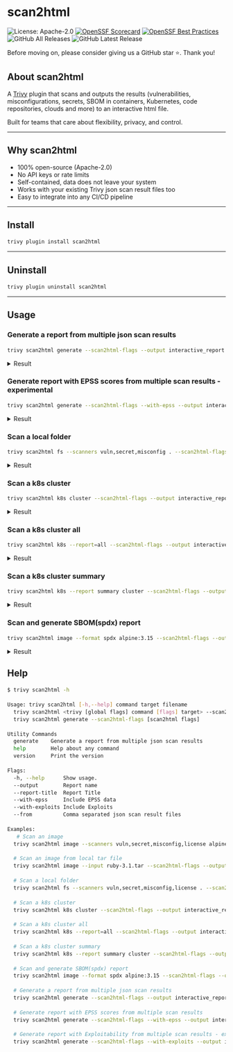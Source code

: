 
# scan2html 
![License: Apache-2.0](https://img.shields.io/badge/License-Apache%202.0-blue.svg)
[![OpenSSF Scorecard](https://api.scorecard.dev/projects/github.com/fatihtokus/scan2html/badge)](https://scorecard.dev/viewer/?uri=github.com/fatihtokus/scan2html)
[![OpenSSF Best Practices](https://www.bestpractices.dev/projects/9231/badge)](https://www.bestpractices.dev/projects/9231)
![GitHub All Releases](https://img.shields.io/github/downloads/fatihtokus/scan2html/total?logo=github)
![GitHub Latest Release](https://img.shields.io/github/v/release/fatihtokus/scan2html.svg?logo=github) 



Before moving on, please consider giving us a GitHub star ⭐️. Thank you!

## About scan2html
A [Trivy](https://github.com/aquasecurity/trivy) plugin that scans and outputs the results (vulnerabilities, misconfigurations, secrets, SBOM in containers, Kubernetes, code repositories, clouds and more) to an interactive html file.

Built for teams that care about flexibility, privacy, and control.

---

## Why scan2html
- 100% open-source (Apache-2.0)
- No API keys or rate limits
- Self-contained, data does not leave your system
- Works with your existing Trivy json scan result files too
- Easy to integrate into any CI/CD pipeline

---

## Install
```sh
trivy plugin install scan2html
```

---

## Uninstall
```sh
trivy plugin uninstall scan2html
```

---

## Usage
### Generate a report from multiple json scan results
```sh
trivy scan2html generate --scan2html-flags --output interactive_report.html --from vulnerabilities.json,misconfigs.json,secrets.json
```
<details>
<summary>Result</summary>

![result](docs/vulnerabilities.png)
</details>

### Generate report with EPSS scores from multiple scan results - experimental
```sh
trivy scan2html generate --scan2html-flags --with-epss --output interactive_report.html --from vulnerabilities.json,misconfigs.json,secrets.json
```
<details>
<summary>Result</summary>

![result](docs/vulnerabilities.png)
</details>

### Scan a local folder
```sh
trivy scan2html fs --scanners vuln,secret,misconfig . --scan2html-flags --output interactive_report.html
```
<details>
<summary>Result</summary>

![result](docs/vulnerabilities.png)
</details>

### Scan a k8s cluster
```sh
trivy scan2html k8s cluster --scan2html-flags --output interactive_report.html
```
<details>
<summary>Result</summary>

![result](docs/vulnerabilities.png)
</details>

### Scan a k8s cluster all
```sh
trivy scan2html k8s --report=all --scan2html-flags --output interactive_report.html
```
<details>
<summary>Result</summary>

![result](docs/misconfigurations.png)
</details>

### Scan a k8s cluster summary
```sh
trivy scan2html k8s --report summary cluster --scan2html-flags --output interactive_report.html
```
<details>
<summary>Result</summary>

![result](docs/k8s-cluster-summary.png)
</details>

### Scan and generate SBOM(spdx) report
```sh
trivy scan2html image --format spdx alpine:3.15 --scan2html-flags --output interactive_report.html
```
<details>
<summary>Result</summary>

![result](docs/sbom-alpin.png)
</details>

## Help
```sh
$ trivy scan2html -h

Usage: trivy scan2html [-h,--help] command target filename
  trivy scan2html <trivy [global flags] command [flags] target> --scan2html-flags [scan2html flags]
  trivy scan2html generate --scan2html-flags [scan2html flags]
  
Utility Commands
  generate    Generate a report from multiple json scan results
  help        Help about any command
  version     Print the version
  
Flags:
  -h, --help      Show usage.
  --output        Report name
  --report-title  Report Title
  --with-epss     Include EPSS data
  --with-exploits Include Exploits
  --from          Comma separated json scan result files
  
Examples:
   # Scan an image
  trivy scan2html image --scanners vuln,secret,misconfig,license alpine:latest --scan2html-flags --output interactive_report.html

  # Scan an image from local tar file
  trivy scan2html image --input ruby-3.1.tar --scan2html-flags --output interactive_report.html

  # Scan a local folder
  trivy scan2html fs --scanners vuln,secret,misconfig,license . --scan2html-flags --output interactive_report.html

  # Scan a k8s cluster
  trivy scan2html k8s cluster --scan2html-flags --output interactive_report.html

  # Scan a k8s cluster all
  trivy scan2html k8s --report=all --scan2html-flags --output interactive_report.html

  # Scan a k8s cluster summary
  trivy scan2html k8s --report summary cluster --scan2html-flags --output interactive_report.html

  # Scan and generate SBOM(spdx) report
  trivy scan2html image --format spdx alpine:3.15 --scan2html-flags --output interactive_report.html
  
  # Generate a report from multiple json scan results
  trivy scan2html generate --scan2html-flags --output interactive_report.html --from vulnerabilities.json,misconfigs.json,secrets.json
  
  # Generate report with EPSS scores from multiple scan results
  trivy scan2html generate --scan2html-flags --with-epss --output interactive_report.html --from vulnerabilities.json,misconfigs.json,secrets.json

  # Generate report with Exploitability from multiple scan results - experimental
  trivy scan2html generate --scan2html-flags --with-exploits --output interactive_report.html --from vulnerabilities.json,misconfigs.json,secrets.json

```

